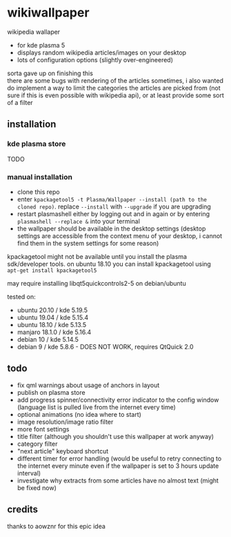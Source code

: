 # wikiwallpaper 
wikipedia wallaper

* for kde plasma 5
* displays random wikipedia articles/images on your desktop
* lots of configuration options (slightly over-engineered)

sorta gave up on finishing this \
there are some bugs with rendering of the articles sometimes, i also wanted do implement a way to limit the categories the articles are picked from (not sure if this is even possible with wikipedia api), or at least provide some sort of a filter

## installation

### kde plasma store

TODO

### manual installation

* clone this repo
* enter `kpackagetool5 -t Plasma/Wallpaper --install (path to the cloned repo)`. replace `--install` with `--upgrade` if you are upgrading
* restart plasmashell either by logging out and in again or by entering `plasmashell --replace &` into your terminal
* the wallpaper should be available in the desktop settings (desktop settings are accessible from the context menu of your desktop, i cannot find them in the system settings for some reason)

kpackagetool might not be available until you install the plasma sdk/developer tools.
on ubuntu 18.10 you can install kpackagetool using `apt-get install kpackagetool5`

may require installing libqt5quickcontrols2-5 on debian/ubuntu

tested on:

* ubuntu 20.10 / kde 5.19.5
* ubuntu 19.04 / kde 5.15.4 
* ubuntu 18.10 / kde 5.13.5 
* manjaro 18.1.0 / kde 5.16.4
* debian 10 / kde 5.14.5 
* debian 9 / kde 5.8.6 - DOES NOT WORK, requires QtQuick 2.0

## todo

* fix qml warnings about usage of anchors in layout
* publish on plasma store
* add progress spinner/connectivity error indicator to the config window (language list is pulled live from the internet every time)
* optional animations (no idea where to start)
* image resolution/image ratio filter 
* more font settings
* title filter (although you shouldn't use this wallpaper at work anyway)
* category filter
* "next article" keyboard shortcut
* different timer for error handling (would be useful to retry connecting to the internet every minute even if the wallpaper is set to 3 hours update interval)
* investigate why extracts from some articles have no almost text (might be fixed now)

## credits

thanks to aowznr for this epic idea
